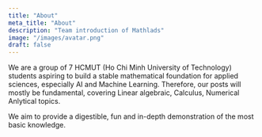 ```yaml
---
title: "About"
meta_title: "About"
description: "Team introduction of Mathlads"
image: "/images/avatar.png"
draft: false
---
```


We are a group of 7 HCMUT (Ho Chi Minh University of Technology) students aspiring to build a stable mathematical foundation for applied sciences, especially AI and Machine Learning. Therefore, our posts will mostly be fundamental, covering Linear algebraic, Calculus, Numerical Anlytical topics.

We aim to provide a digestible, fun and in-depth demonstration of the most basic knowledge.
